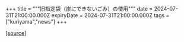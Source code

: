 +++
title = """旧指定袋（炭にできないごみ）の使用"""
date = 2024-07-31T21:00:00.000Z
expiryDate = 2024-07-31T21:00:00.000Z
tags = ["kuriyama","news"]
+++


[[source]](https://www.town.kuriyama.hokkaido.jp/soshiki/45/28035.html)

